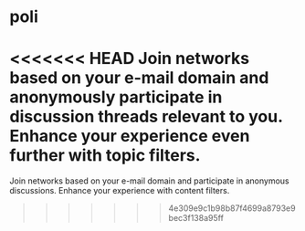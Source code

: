 # poli

<<<<<<< HEAD
Join networks based on your e-mail domain and anonymously participate in discussion threads relevant to you. Enhance your experience even  further with topic filters.
=======
Join networks based on your e-mail domain and participate in anonymous discussions. Enhance your experience with content filters.
>>>>>>> 4e309e9c1b98b87f4699a8793e9bec3f138a95ff
